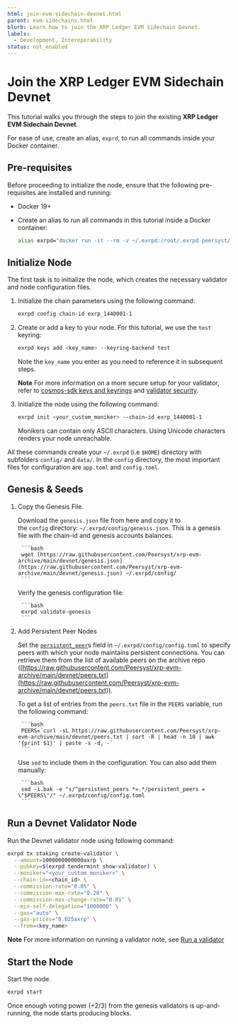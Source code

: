 ```yaml
---
html: join-evm-sidechain-devnet.html
parent: evm-sidechains.html
blurb: Learn how to join the XRP Ledger EVM Sidechain Devnet.
labels:
  - Development, Interoperability
status: not_enabled
---
```

# Join the XRP Ledger EVM Sidechain Devnet

This tutorial walks you through the steps to join the existing **XRP Ledger EVM Sidechain Devnet**. 

For ease of use, create an alias, `exprd`, to run all commands inside your Docker container. 

## Pre-requisites

Before proceeding to initialize the node, ensure that the following pre-requisites are installed and running:

* Docker 19+
* Create an alias to run all commands in this tutorial inside a Docker container: 

    ```bash
    alias exrpd="docker run -it --rm -v ~/.exrpd:/root/.exrpd peersyst/xrp-evm-client:latest exrpd"
    ```

## Initialize Node

The first task is to initialize the node, which creates the necessary validator and node configuration files. 

1. Initialize the chain parameters using the following command:

    ```bash
    exrpd config chain-id exrp_1440001-1
    ```

2. Create or add a key to your node. For this tutorial, we use the `test` keyring:

    ```bash
    exrpd keys add <key_name> --keyring-backend test
    ```

    Note the `key_name` you enter as you need to reference it in subsequent steps.

    **Note** For more information on a more secure setup for your validator, refer to [cosmos-sdk keys and keyrings](https://docs.cosmos.network/v0.46/run-node/keyring.html) and [validator security](evm-sidechain-validator-security.html).


3. Initialize the node using the following command:

    ```bash
    exrpd init <your_custom_moniker> --chain-id exrp_1440001-1
    ```

    Monikers can contain only ASCII characters. Using Unicode characters renders your node unreachable.

All these commands create your `~/.exrpd` (i.e `$HOME`) directory with subfolders `config/` and `data/`. In the `config` directory, the most important files for configuration are `app.toml` and `config.toml`.

## Genesis & Seeds

1. Copy the Genesis File.

    Download the `genesis.json` file from here and copy it to the `config` directory: `~/.exrpd/config/genesis.json`. This is a genesis file with the chain-id and genesis accounts balances.

        ```bash
        wget [https://raw.githubusercontent.com/Peersyst/xrp-evm-archive/main/devnet/genesis.json](https://raw.githubusercontent.com/Peersyst/xrp-evm-archive/main/devnet/genesis.json) ~/.exrpd/config/
        ```

    Verify the genesis configuration file:

        ```bash
        exrpd validate-genesis
        ```

2. Add Persistent Peer Nodes

    Set the [`persistent_peer`](https://docs.tendermint.com/master/tendermint-core/using-tendermint.html#persistent-peer)s field in `~/.exrpd/config/config.toml` to specify peers with which your node maintains persistent connections. You can retrieve them from the list of available peers on the archive repo ([https://raw.githubusercontent.com/Peersyst/xrp-evm-archive/main/devnet/peers.txt](https://raw.githubusercontent.com/Peersyst/xrp-evm-archive/main/devnet/peers.txt)).

    To get a list of entries from the `peers.txt` file in the `PEERS` variable, run the following command:

        ```bash
        PEERS=`curl -sL https://raw.githubusercontent.com/Peersyst/xrp-evm-archive/main/devnet/peers.txt | sort -R | head -n 10 | awk '{print $1}' | paste -s -d, -`
        ```

    Use `sed` to include them in the configuration. You can also add them manually:

        ```bash
        sed -i.bak -e "s/^persistent_peers *=.*/persistent_peers = \"$PEERS\"/" ~/.exrpd/config/config.toml
        ```

## Run a Devnet Validator Node

Run the Devnet validator node using following command:

```bash
exrpd tx staking create-validator \
  --amount=1000000000000axrp \
  --pubkey=$(exrpd tendermint show-validator) \
  --moniker="<your_custom_moniker>" \
  --chain-id=<chain_id> \
  --commission-rate="0.05" \
  --commission-max-rate="0.20" \
  --commission-max-change-rate="0.01" \
  --min-self-delegation="1000000" \
  --gas="auto" \
  --gas-prices="0.025axrp" \
  --from=<key_name>
```

**Note** For more information on running a validator note, see [Run a validator](evm-sidechain-run-a-validator-node.html)


## Start the Node

Start the node. 

```bash
exrpd start
```

Once enough voting power (+2/3) from the genesis validators is up-and-running, the node starts producing blocks.